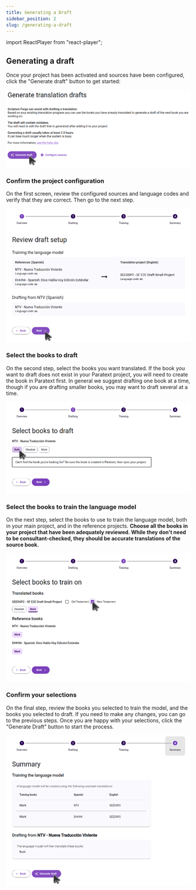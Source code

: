 ```yaml
---
title: Generating a Draft
sidebar_position: 2
slug: /generating-a-draft
---
```


import ReactPlayer from "react-player";

<div class="player-wrapper"><ReactPlayer controls url="https://youtu.be/binHoeAGGvU" /></div>

## Generating a draft

Once your project has been activated and sources have been configured, click the "Generate draft" button to get started:

![](./generate_draft_button.png)

### Confirm the project configuration

On the first screen, review the configured sources and language codes and verify that they are correct. Then go to the next step.

![](./generate_draft_confirm_sources.png)

### Select the books to draft

On the second step, select the books you want translated. If the book you want to draft does not exist in your Paratext project, you will need to create the book in Paratext first. In general we suggest drafting one book at a time, though if you are drafting smaller books, you may want to draft several at a time.

![](./generate_draft_select_books_to_draft.png)

### Select the books to train the language model

On the next step, select the books to use to train the language model, both in your main project, and in the reference projects. **Choose all the books in your project that have been adequately reviewed. While they don't need to be consultant-checked, they should be accurate translations of the source book.**

![](./generate_draft_select_books_to_train.png)

### Confirm your selections

On the final step, review the books you selected to train the model, and the books you selected to draft. If you need to make any changes, you can go to the previous steps. Once you are happy with your selections, click the "Generate Draft" button to start the process.

![](./generate_draft_summary.png)
